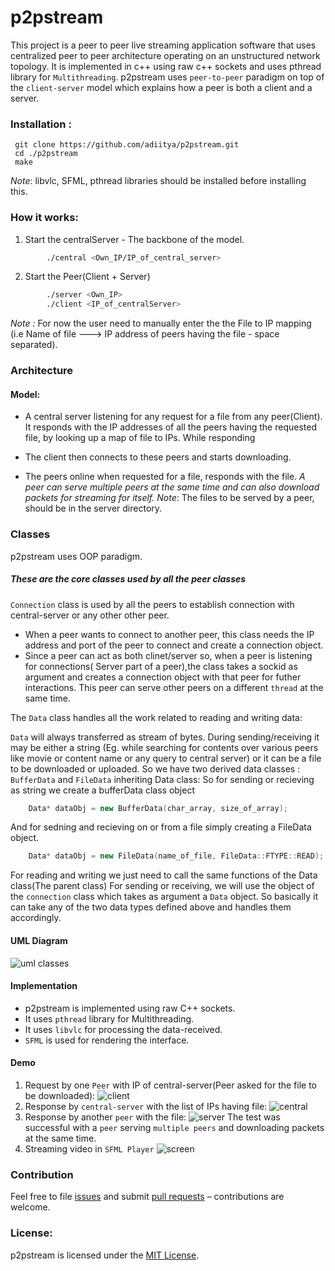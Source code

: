 # p2pstream
This project is a peer to peer live streaming application software that uses centralized peer to
peer architecture operating on an unstructured network topology. It is implemented in c++ using raw c++ sockets and uses pthread library for `Multithreading`.
p2pstream uses `peer-to-peer` paradigm on top of the `client-server` model which explains how a peer is both a client and a server. 

### Installation : 
	 git clone https://github.com/adiitya/p2pstream.git
	 cd ./p2pstream
	 make
_Note_: libvlc, SFML, pthread libraries should be installed before installing this.
### How it works: 
1. Start the centralServer - The backbone of the model.
```sh
        ./central <Own_IP/IP_of_central_server>
```
2. Start the Peer(Client + Server)
```sh
		./server <Own_IP>
		./client <IP_of_centralServer>
```		
_Note :_ For now the user need to manually enter the the File to IP mapping (i.e Name of file ---> IP address of peers having the file - space separated).
### Architecture
#### Model: 
* A central server listening for any request for a file from any peer(Client). It responds with the IP addresses of all the peers having the requested file, by looking up a map of file to IPs. While responding 

* The client then connects to these peers and starts downloading. 

* The peers online when requested for a file, responds with the file. _A peer can serve multiple peers at the same time and can also download packets for streaming for itself._
_Note_: The files to be served by a peer, should be in the server directory.

### Classes
p2pstream uses OOP paradigm.

##### These are the core classes used by all the peer classes
`Connection` class is used by all the peers to establish connection with central-server or any other other peer. 
* When a peer wants to connect to another peer, this class needs the IP address and port of the peer to connect and create a connection object. 
* Since a peer can act as both clinet/server so,  when a peer is listening for connections( Server part of a peer),the class takes a sockid as argument and creates a connection object with that peer for futher interactions. This peer can serve other peers on a different `thread` at the same time.

The `Data` class handles all the work related to reading and writing data:

`Data` will always transferred as stream of bytes. During sending/receiving it may be either a string (Eg. while searching for contents over various peers like movie or content name or any query to central server) or it can be a file to be downloaded or uploaded. 
So we have two derived data classes : `BufferData` and `FileData` inheriting Data class: 
So for sending or recieving as string we create a bufferData class object
```cpp 
	Data* dataObj = new BufferData(char_array, size_of_array);
```
And for sedning and recieving on or from a file simply creating a FileData object.
```cpp 
    Data* dataObj = new FileData(name_of_file, FileData::FTYPE::READ);
```
For reading and writing we just need to call the same functions of the Data class(The parent class)
For sending or receiving, we will use the object of the `connection` class which takes as argument a `Data` object. So basically it can take any of the two data types defined above and handles them accordingly.

#### UML Diagram
![uml classes](http://i.imgur.com/EI1FBSZ.jpg?1)

#### Implementation
* p2pstream is implemented using raw C++ sockets.
* It uses `pthread` library for Multithreading.
* It uses `libvlc` for processing the data-received.
* `SFML` is used for rendering the interface.

#### Demo
1. Request by one `Peer` with IP of central-server(Peer asked for the file to be downloaded):
![client](http://i.imgur.com/9j3mOpq.png?1)
2. Response by `central-server` with the list of IPs having file:
![central](http://i.imgur.com/pmTBVME.png?1)
3. Response by another `peer` with the file:
![server](http://i.imgur.com/slT6joq.png?1)
The test was successful with a `peer` serving `multiple peers` and downloading packets at the same time.
4. Streaming video in `SFML Player`
![screen](http://i.imgur.com/dR3yNF5.png)

### Contribution
Feel free to file [issues](https://github.com/adiitya/p2pstream/issues) and submit [pull requests](https://github.com/adiitya/p2pstream/pulls) – contributions are welcome.

### License:
p2pstream is licensed under the [MIT License](http://aditya.mit-license.org).
